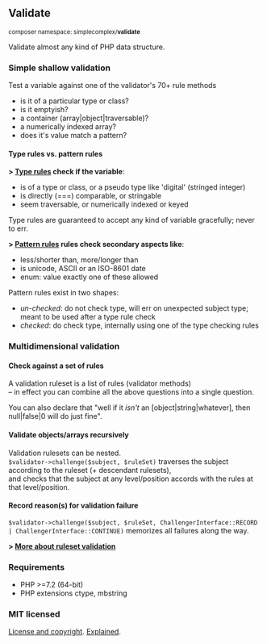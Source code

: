 ## Validate ##
<small>composer namespace: simplecomplex/**validate**</small>

Validate almost any kind of PHP data structure.

### Simple shallow validation ###

Test a variable against one of the validator's 70+ rule methods
- is it of a particular type or class?
- is it emptyish?
- a container (array|object|traversable)?
- a numerically indexed array?
- does it's value match a pattern?

#### Type rules vs. pattern rules ####

**> [Type rules](src/RuleTraits/TypeRulesTrait.php) check if the variable**:
- is of a type or class, or a pseudo type like 'digital' (stringed integer)
- is directly (===) comparable, or stringable
- seem traversable, or numerically indexed or keyed

Type rules are guaranteed to accept any kind of variable gracefully; never to err.

**> [Pattern rules](src/RuleTraits/PatternRulesUncheckedTrait.php) rules check secondary aspects like**:
- less/shorter than, more/longer than
- is unicode, ASCII or an ISO-8601 date
- enum: value exactly one of these allowed

Pattern rules exist in two shapes:
- _un-checked_: do not check type, will err on unexpected subject type; meant to be used after a type rule check
- _checked_: do check type, internally using one of the type checking rules

### Multidimensional validation ###

#### Check against a set of rules ####

A validation ruleset is a list of rules (validator methods)  
– in effect you can combine all the above questions into a single question.

You can also declare that "well if it _isn't_ an [object|string|whatever], then null|false|0 will do just fine".

#### Validate objects/arrays recursively ####

Validation rulesets can be nested.  
```$validator->challenge($subject, $ruleSet)``` traverses the subject according to the ruleset (+ descendant rulesets),  
and checks that the subject at any level/position accords with the rules at that level/position.

#### Record reason(s) for validation failure ####

```$validator->challenge($subject, $ruleSet, ChallengerInterface::RECORD | ChallengerInterface::CONTINUE)```
memorizes all failures along the way.

**> [More about ruleset validation](README-RULESET.md)**







### Requirements ###

- PHP >=7.2 (64-bit)
- PHP extensions ctype, mbstring

### MIT licensed ###

[License and copyright](https://github.com/simplecomplex/php-validate/blob/master/LICENSE).
[Explained](https://tldrlegal.com/license/mit-license).
